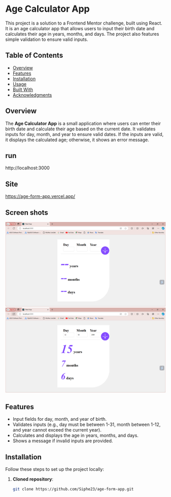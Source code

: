# Age Calculator App

This project is a solution to a Frontend Mentor challenge, built using React. It is an age calculator app that allows users to input their birth date and calculates their age in years, months, and days. The project also features simple validation to ensure valid inputs.

## Table of Contents

- [Overview](#overview)
- [Features](#features)
- [Installation](#installation)
- [Usage](#usage)
- [Built With](#built-with)
- [Acknowledgments](#acknowledgments)

## Overview

The **Age Calculator App** is a small application where users can enter their birth date and calculate their age based on the current date. It validates inputs for day, month, and year to ensure valid dates. If the inputs are valid, it displays the calculated age; otherwise, it shows an error message.

## run
 http://localhost:3000  

 ## Site 
 https://age-form-app.vercel.app/
 
## Screen shots
![Preview](./src/images/age.png)
![Preview](./src/images/Age2.png)

## Features

- Input fields for day, month, and year of birth.
- Validates inputs (e.g., day must be between 1-31, month between 1-12, and year cannot exceed the current year).
- Calculates and displays the age in years, months, and days.
- Shows a message if invalid inputs are provided.

## Installation

Follow these steps to set up the project locally:

1. **Cloned repository**:
   ```bash
   git clone https://github.com/Siphe23/age-form-app.git
